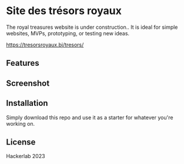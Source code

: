 # Site des trésors royaux

The royal treasures website is under construction..
It is ideal for simple websites, MVPs, prototyping, or testing new ideas.

https://tresorsroyaux.bj/tresors/

## Features

## Screenshot

## Installation

Simply download this repo and use it as a starter for whatever you're working on.

## License
Hackerlab 2023
